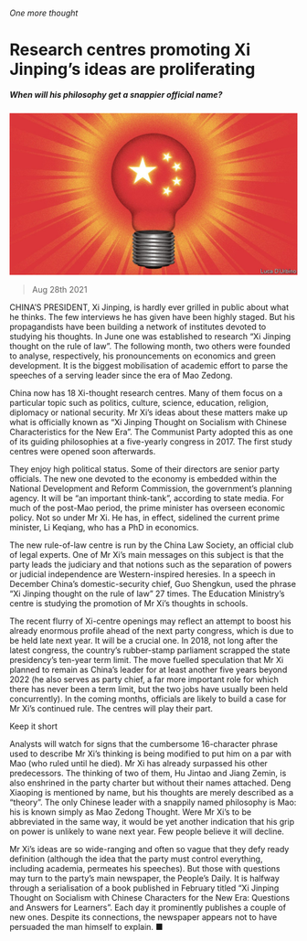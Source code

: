 ###### One more thought

# Research centres promoting Xi Jinping’s ideas are proliferating 

##### When will his philosophy get a snappier official name? 

![image](images/20210828_CND002_0.jpg) 

> Aug 28th 2021 

CHINA’S PRESIDENT, Xi Jinping, is hardly ever grilled in public about what he thinks. The few interviews he has given have been highly staged. But his propagandists have been building a network of institutes devoted to studying his thoughts. In June one was established to research “Xi Jinping thought on the rule of law”. The following month, two others were founded to analyse, respectively, his pronouncements on economics and green development. It is the biggest mobilisation of academic effort to parse the speeches of a serving leader since the era of Mao Zedong.

China now has 18 Xi-thought research centres. Many of them focus on a particular topic such as politics, culture, science, education, religion, diplomacy or national security. Mr Xi’s ideas about these matters make up what is officially known as “Xi Jinping Thought on Socialism with Chinese Characteristics for the New Era”. The Communist Party adopted this as one of its guiding philosophies at a five-yearly congress in 2017. The first study centres were opened soon afterwards.


They enjoy high political status. Some of their directors are senior party officials. The new one devoted to the economy is embedded within the National Development and Reform Commission, the government’s planning agency. It will be “an important think-tank”, according to state media. For much of the post-Mao period, the prime minister has overseen economic policy. Not so under Mr Xi. He has, in effect, sidelined the current prime minister, Li Keqiang, who has a PhD in economics.

The new rule-of-law centre is run by the China Law Society, an official club of legal experts. One of Mr Xi’s main messages on this subject is that the party leads the judiciary and that notions such as the separation of powers or judicial independence are Western-inspired heresies. In a speech in December China’s domestic-security chief, Guo Shengkun, used the phrase “Xi Jinping thought on the rule of law” 27 times. The Education Ministry’s centre is studying the promotion of Mr Xi’s thoughts in schools.

The recent flurry of Xi-centre openings may reflect an attempt to boost his already enormous profile ahead of the next party congress, which is due to be held late next year. It will be a crucial one. In 2018, not long after the latest congress, the country’s rubber-stamp parliament scrapped the state presidency’s ten-year term limit. The move fuelled speculation that Mr Xi planned to remain as China’s leader for at least another five years beyond 2022 (he also serves as party chief, a far more important role for which there has never been a term limit, but the two jobs have usually been held concurrently). In the coming months, officials are likely to build a case for Mr Xi’s continued rule. The centres will play their part.

Keep it short

Analysts will watch for signs that the cumbersome 16-character phrase used to describe Mr Xi’s thinking is being modified to put him on a par with Mao (who ruled until he died). Mr Xi has already surpassed his other predecessors. The thinking of two of them, Hu Jintao and Jiang Zemin, is also enshrined in the party charter but without their names attached. Deng Xiaoping is mentioned by name, but his thoughts are merely described as a “theory”. The only Chinese leader with a snappily named philosophy is Mao: his is known simply as Mao Zedong Thought. Were Mr Xi’s to be abbreviated in the same way, it would be yet another indication that his grip on power is unlikely to wane next year. Few people believe it will decline.

Mr Xi’s ideas are so wide-ranging and often so vague that they defy ready definition (although the idea that the party must control everything, including academia, permeates his speeches). But those with questions may turn to the party’s main newspaper, the People’s Daily. It is halfway through a serialisation of a book published in February titled “Xi Jinping Thought on Socialism with Chinese Characters for the New Era: Questions and Answers for Learners”. Each day it prominently publishes a couple of new ones. Despite its connections, the newspaper appears not to have persuaded the man himself to explain. ■

